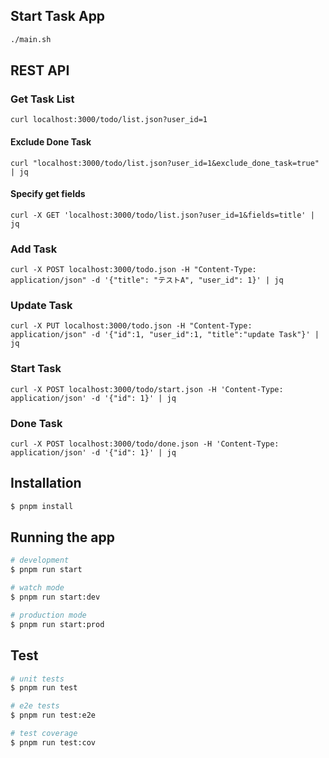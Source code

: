 ## Start Task App

```bash
./main.sh
```

## REST API

### Get Task List

`curl localhost:3000/todo/list.json?user_id=1`

#### Exclude Done Task

`curl "localhost:3000/todo/list.json?user_id=1&exclude_done_task=true" | jq`

#### Specify get fields

`curl -X GET 'localhost:3000/todo/list.json?user_id=1&fields=title' | jq`

### Add Task

`curl -X POST localhost:3000/todo.json -H "Content-Type: application/json" -d '{"title": "テストA", "user_id": 1}' | jq`

### Update Task

`curl -X PUT localhost:3000/todo.json -H "Content-Type: application/json" -d '{"id":1, "user_id":1, "title":"update Task"}' | jq`

### Start Task

`curl -X POST localhost:3000/todo/start.json -H 'Content-Type: application/json' -d '{"id": 1}' | jq`

### Done Task

`curl -X POST localhost:3000/todo/done.json -H 'Content-Type: application/json' -d '{"id": 1}' | jq`

## Installation

```bash
$ pnpm install
```

## Running the app

```bash
# development
$ pnpm run start

# watch mode
$ pnpm run start:dev

# production mode
$ pnpm run start:prod
```

## Test

```bash
# unit tests
$ pnpm run test

# e2e tests
$ pnpm run test:e2e

# test coverage
$ pnpm run test:cov
```
